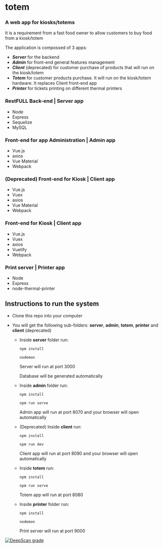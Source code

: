 # totem

### A web app for kiosks/totems

It is a requirement from a fast food owner to allow
customers to buy food from a kiosk/totem

The application is compossed of 3 apps:

- **_Server_** for the backend
- **_Admin_** for front-end general features management
- **_Client_** (deprecated) for customer purchase of products that will run on the kiosk/totem
- **_Totem_** for customer products purchase. It will run on the kiosk/totem hardware. It replaces Client front-end app
- **_Printer_** for tickets printing on different thermal printers


### RestFULL Back-end | Server app

- Node
- Express
- Sequelize
- MySQL

### Front-end for app Administration | Admin app

- Vue.js
- axios
- Vue Material
- Webpack

### (Deprecated) Front-end for Kiosk | Client app

- Vue.js
- Vuex
- axios
- Vue Material
- Webpack

### Front-end for Kiosk | Client app

- Vue.js
- Vuex
- axios
- Vuetify
- Webpack

### Print server | Printer app

- Node
- Express
- node-thermal-printer

## Instructions to run the system

- Clone this repo into your computer
- You will get the following sub-folders: **server**, **admin**, **totem**, **printer** and **client** (deprecated)

  - Inside **server** folder run:

    `npm install`

    `nodemon`

    Server will run at port 3000

    Database will be generated automatically

  - Inside **admin** folder run:

    `npm install`

    `npm run serve`

    Admin app will run at port 8070 and your browser will open automatically

  - (Deprecated) Inside **client** run:

    `npm install`

    `npm run dev`

    Client app will run at port 8090 and your browser will open automatically

  - Inside **totem** run:

    `npm install`

    `npm run serve`

    Totem app will run at port 8080

  - Inside **printer** folder run:

    `npm install`

    `nodemon`

    Print server will run at port 9000

[![DeepScan grade](https://deepscan.io/api/teams/2060/projects/3518/branches/31329/badge/grade.svg)](https://deepscan.io/dashboard#view=project&tid=2060&pid=3518&bid=31329)
